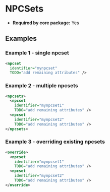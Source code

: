 # NPCSets

- **Required by core package:** Yes

## Examples

### Example 1 - single npcset

```xml
<npcset
  identifier="mynpcset"
  TODO="add remaining attributes" />
```

### Example 2 - multiple npcsets

```xml
<npcsets>
  <npcset
    identifier="mynpcset1"
    TODO="add remaining attributes" />
  <npcset
    identifier="mynpcset2"
    TODO="add remaining attributes" />
</npcsets>
```

### Example 3 - overriding existing npcsets

```xml
<override>
  <npcset
    identifier="mynpcset1"
    TODO="add remaining attributes" />
  <npcset
    identifier="mynpcset2"
    TODO="add remaining attributes" />
</override>
```

